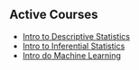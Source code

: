 ## Active Courses

- [Intro to Descriptive Statistics](Udacity/DescriptiveStats)
- [Intro to Inferential Statistics](Udacity/InferentialStats)
- [Intro do Machine Learning](Udacity/IntroMachineLearning)


